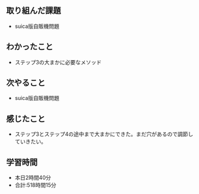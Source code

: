 ## 取り組んだ課題
- suica版自販機問題
## わかったこと
-  ステップ3の大まかに必要なメソッド
## 次やること
- suica版自販機問題
## 感じたこと
- ステップ3とステップ4の途中まで大まかにできた。まだ穴があるので調節していきたい。
## 学習時間
- 本日2時間40分<br>
- 合計:518時間15分
